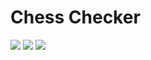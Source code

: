 
Chess Checker
==============


[<img src="https://img.shields.io/bitbucket/issues/fetishized/chesschecker?style=for-the-badge">](https://img.shields.io/bitbucket/issues-raw/fetishized/chesschecker?style=for-the-badge)
[  <img src="https://img.shields.io/bitbucket/forks/fetishized/chesschecker?style=for-the-badge">](https://img.shields.io/github/forks/fetishized/chesschecker?style=for-the-badge)
[  <img src="https://img.shields.io/bitbucket/stars/fetishized/chesschecker?style=for-the-badge">](https://img.shields.io/github/stars/fetishized/chesschecker?style=for-the-badge)

